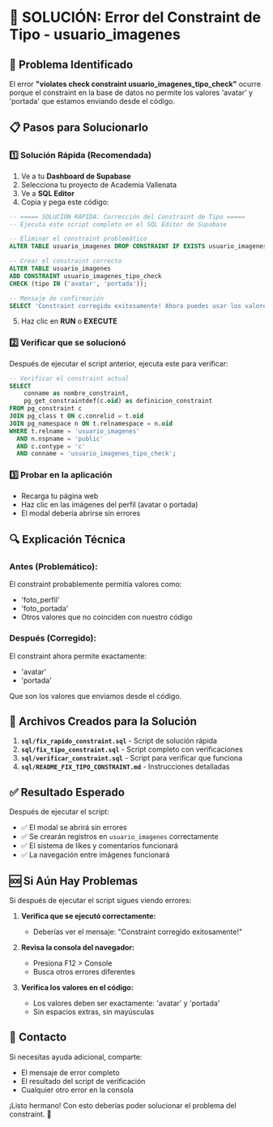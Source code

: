 # 🔧 SOLUCIÓN: Error del Constraint de Tipo - usuario_imagenes

## 🚨 Problema Identificado
El error **"violates check constraint usuario_imagenes_tipo_check"** ocurre porque el constraint en la base de datos no permite los valores 'avatar' y 'portada' que estamos enviando desde el código.

## 📋 Pasos para Solucionarlo

### 1️⃣ **Solución Rápida (Recomendada)**
1. Ve a tu **Dashboard de Supabase**
2. Selecciona tu proyecto de Academia Vallenata
3. Ve a **SQL Editor**
4. Copia y pega este código:

```sql
-- ===== SOLUCIÓN RÁPIDA: Corrección del Constraint de Tipo =====
-- Ejecuta este script completo en el SQL Editor de Supabase

-- Eliminar el constraint problemático
ALTER TABLE usuario_imagenes DROP CONSTRAINT IF EXISTS usuario_imagenes_tipo_check;

-- Crear el constraint correcto
ALTER TABLE usuario_imagenes 
ADD CONSTRAINT usuario_imagenes_tipo_check 
CHECK (tipo IN ('avatar', 'portada'));

-- Mensaje de confirmación
SELECT 'Constraint corregido exitosamente! Ahora puedes usar los valores: avatar, portada' as resultado;
```

5. Haz clic en **RUN** o **EXECUTE**

### 2️⃣ **Verificar que se solucionó**
Después de ejecutar el script anterior, ejecuta este para verificar:

```sql
-- Verificar el constraint actual
SELECT 
    conname as nombre_constraint,
    pg_get_constraintdef(c.oid) as definicion_constraint
FROM pg_constraint c
JOIN pg_class t ON c.conrelid = t.oid
JOIN pg_namespace n ON t.relnamespace = n.oid
WHERE t.relname = 'usuario_imagenes' 
  AND n.nspname = 'public'
  AND c.contype = 'c'
  AND conname = 'usuario_imagenes_tipo_check';
```

### 3️⃣ **Probar en la aplicación**
- Recarga tu página web
- Haz clic en las imágenes del perfil (avatar o portada)
- El modal debería abrirse sin errores

## 🔍 Explicación Técnica

### **Antes (Problemático):**
El constraint probablemente permitía valores como:
- 'foto_perfil'
- 'foto_portada'
- Otros valores que no coinciden con nuestro código

### **Después (Corregido):**
El constraint ahora permite exactamente:
- 'avatar'
- 'portada'

Que son los valores que enviamos desde el código.

## 📁 Archivos Creados para la Solución

1. **`sql/fix_rapido_constraint.sql`** - Script de solución rápida
2. **`sql/fix_tipo_constraint.sql`** - Script completo con verificaciones
3. **`sql/verificar_constraint.sql`** - Script para verificar que funciona
4. **`sql/README_FIX_TIPO_CONSTRAINT.md`** - Instrucciones detalladas

## ✅ Resultado Esperado

Después de ejecutar el script:
- ✅ El modal se abrirá sin errores
- ✅ Se crearán registros en `usuario_imagenes` correctamente
- ✅ El sistema de likes y comentarios funcionará
- ✅ La navegación entre imágenes funcionará

## 🆘 Si Aún Hay Problemas

Si después de ejecutar el script sigues viendo errores:

1. **Verifica que se ejecutó correctamente:**
   - Deberías ver el mensaje: "Constraint corregido exitosamente!"

2. **Revisa la consola del navegador:**
   - Presiona F12 > Console
   - Busca otros errores diferentes

3. **Verifica los valores en el código:**
   - Los valores deben ser exactamente: 'avatar' y 'portada'
   - Sin espacios extras, sin mayúsculas

## 📧 Contacto
Si necesitas ayuda adicional, comparte:
- El mensaje de error completo
- El resultado del script de verificación
- Cualquier otro error en la consola

¡Listo hermano! Con esto deberías poder solucionar el problema del constraint. 🚀 